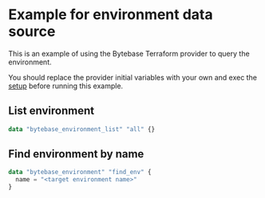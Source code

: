 # Example for environment data source

This is an example of using the Bytebase Terraform provider to query the environment.

You should replace the provider initial variables with your own and exec the [setup](../setup/) before running this example.

## List environment

```terraform
data "bytebase_environment_list" "all" {}
```

## Find environment by name

```terraform
data "bytebase_environment" "find_env" {
  name = "<target environment name>"
}
```
